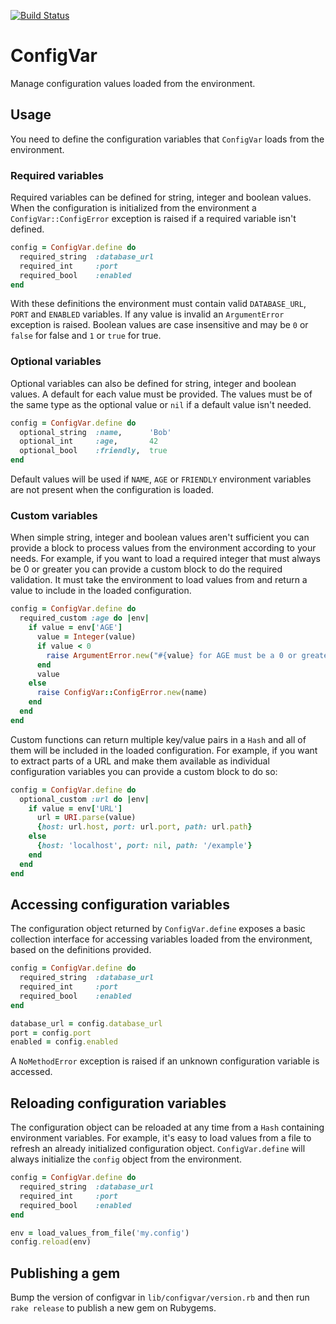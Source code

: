 [![Build Status](https://travis-ci.org/heroku/configvar.svg?branch=master)](https://travis-ci.org/heroku/configvar)

# ConfigVar

Manage configuration values loaded from the environment.

## Usage

You need to define the configuration variables that `ConfigVar` loads from the
environment.

### Required variables

Required variables can be defined for string, integer and boolean values.
When the configuration is initialized from the environment a
`ConfigVar::ConfigError` exception is raised if a required variable isn't
defined.

```ruby
config = ConfigVar.define do
  required_string  :database_url
  required_int     :port
  required_bool    :enabled
end
```

With these definitions the environment must contain valid `DATABASE_URL`,
`PORT` and `ENABLED` variables.  If any value is invalid an `ArgumentError`
exception is raised.  Boolean values are case insensitive and may be `0` or
`false` for false and `1` or `true` for true.

### Optional variables

Optional variables can also be defined for string, integer and boolean values.
A default for each value must be provided.  The values must be of the same
type as the optional value or `nil` if a default value isn't needed.

```ruby
config = ConfigVar.define do
  optional_string  :name,      'Bob'
  optional_int     :age,       42
  optional_bool    :friendly,  true
end
```

Default values will be used if `NAME`, `AGE` or `FRIENDLY` environment
variables are not present when the configuration is loaded.

### Custom variables

When simple string, integer and boolean values aren't sufficient you can
provide a block to process values from the environment according to your
needs.  For example, if you want to load a required integer that must always
be 0 or greater you can provide a custom block to do the required validation.
It must take the environment to load values from and return a value to include
in the loaded configuration.

```ruby
config = ConfigVar.define do
  required_custom :age do |env|
    if value = env['AGE']
      value = Integer(value)
      if value < 0
        raise ArgumentError.new("#{value} for AGE must be a 0 or greater")
      end
      value
    else
      raise ConfigVar::ConfigError.new(name)
    end
  end
end
```

Custom functions can return multiple key/value pairs in a `Hash` and all of
them will be included in the loaded configuration.  For example, if you want
to extract parts of a URL and make them available as individual configuration
variables you can provide a custom block to do so:

```ruby
config = ConfigVar.define do
  optional_custom :url do |env|
    if value = env['URL']
      url = URI.parse(value)
      {host: url.host, port: url.port, path: url.path}
    else
      {host: 'localhost', port: nil, path: '/example'}
    end
  end
end
```

## Accessing configuration variables

The configuration object returned by `ConfigVar.define` exposes a basic
collection interface for accessing variables loaded from the environment,
based on the definitions provided.

```ruby
config = ConfigVar.define do
  required_string  :database_url
  required_int     :port
  required_bool    :enabled
end

database_url = config.database_url
port = config.port
enabled = config.enabled
```

A `NoMethodError` exception is raised if an unknown configuration variable is
accessed.

## Reloading configuration variables

The configuration object can be reloaded at any time from a `Hash` containing
environment variables.  For example, it's easy to load values from a file to
refresh an already initialized configuration object.  `ConfigVar.define` will
always initialize the `config` object from the environment.

```ruby
config = ConfigVar.define do
  required_string  :database_url
  required_int     :port
  required_bool    :enabled
end

env = load_values_from_file('my.config')
config.reload(env)
```

## Publishing a gem

Bump the version of configvar in `lib/configvar/version.rb` and then run `rake
release` to publish a new gem on Rubygems.
